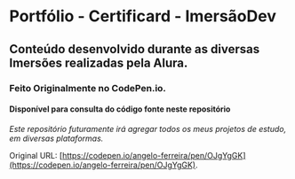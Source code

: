 # Portfólio - Certificard - ImersãoDev

## Conteúdo desenvolvido durante as diversas Imersões realizadas pela Alura.

### Feito Originalmente no CodePen.io. 
#### Disponível para consulta do código fonte neste repositório

_Este repositório futuramente irá agregar todos os meus projetos de estudo, em diversas plataformas._

Original URL: [https://codepen.io/angelo-ferreira/pen/OJgYgGK](https://codepen.io/angelo-ferreira/pen/OJgYgGK).


